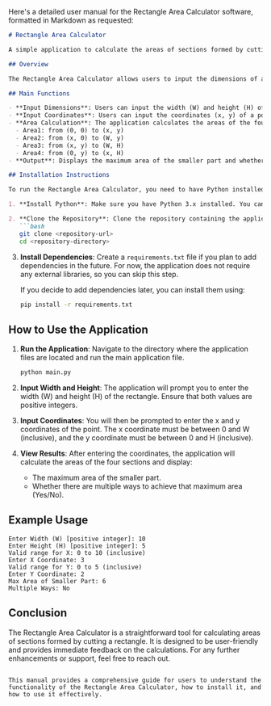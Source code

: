 Here's a detailed user manual for the Rectangle Area Calculator software, formatted in Markdown as requested:

```markdown
# Rectangle Area Calculator

A simple application to calculate the areas of sections formed by cutting a rectangle through a specified point.

## Overview

The Rectangle Area Calculator allows users to input the dimensions of a rectangle and a point within it. The application then calculates the areas of the four sections formed by cutting the rectangle through that point. It displays the maximum area of the smaller part and indicates whether there are multiple ways to achieve that area.

## Main Functions

- **Input Dimensions**: Users can input the width (W) and height (H) of the rectangle.
- **Input Coordinates**: Users can input the coordinates (x, y) of a point within or on the border of the rectangle.
- **Area Calculation**: The application calculates the areas of the four sections formed by the cut:
  - Area1: from (0, 0) to (x, y)
  - Area2: from (x, 0) to (W, y)
  - Area3: from (x, y) to (W, H)
  - Area4: from (0, y) to (x, H)
- **Output**: Displays the maximum area of the smaller part and whether there are multiple ways to achieve that area.

## Installation Instructions

To run the Rectangle Area Calculator, you need to have Python installed on your machine. Follow these steps to set up the environment:

1. **Install Python**: Make sure you have Python 3.x installed. You can download it from [python.org](https://www.python.org/downloads/).

2. **Clone the Repository**: Clone the repository containing the application files.
   ```bash
   git clone <repository-url>
   cd <repository-directory>
   ```

3. **Install Dependencies**: Create a `requirements.txt` file if you plan to add dependencies in the future. For now, the application does not require any external libraries, so you can skip this step.

   If you decide to add dependencies later, you can install them using:
   ```bash
   pip install -r requirements.txt
   ```

## How to Use the Application

1. **Run the Application**: Navigate to the directory where the application files are located and run the main application file.
   ```bash
   python main.py
   ```

2. **Input Width and Height**: The application will prompt you to enter the width (W) and height (H) of the rectangle. Ensure that both values are positive integers.

3. **Input Coordinates**: You will then be prompted to enter the x and y coordinates of the point. The x coordinate must be between 0 and W (inclusive), and the y coordinate must be between 0 and H (inclusive).

4. **View Results**: After entering the coordinates, the application will calculate the areas of the four sections and display:
   - The maximum area of the smaller part.
   - Whether there are multiple ways to achieve that maximum area (Yes/No).

## Example Usage

```plaintext
Enter Width (W) [positive integer]: 10
Enter Height (H) [positive integer]: 5
Valid range for X: 0 to 10 (inclusive)
Enter X Coordinate: 3
Valid range for Y: 0 to 5 (inclusive)
Enter Y Coordinate: 2
Max Area of Smaller Part: 6
Multiple Ways: No
```

## Conclusion

The Rectangle Area Calculator is a straightforward tool for calculating areas of sections formed by cutting a rectangle. It is designed to be user-friendly and provides immediate feedback on the calculations. For any further enhancements or support, feel free to reach out.

```

This manual provides a comprehensive guide for users to understand the functionality of the Rectangle Area Calculator, how to install it, and how to use it effectively.
